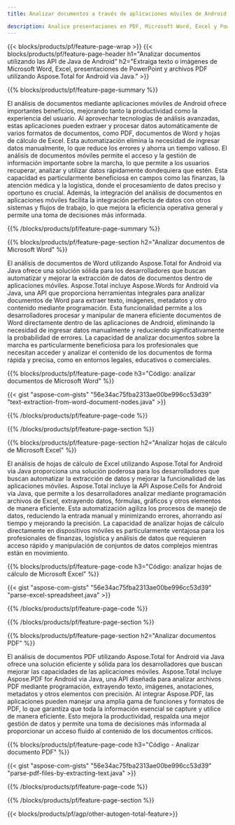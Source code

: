 ```yaml
---
title: Analizar documentos a través de aplicaciones móviles de Android

description: Analice presentaciones en PDF, Microsoft Word, Excel y PowerPoint a través de una aplicación móvil para Android. Extraiga texto o imágenes con facilidad.
---
```


{{< blocks/products/pf/feature-page-wrap >}}
{{< blocks/products/pf/feature-page-header h1="Analizar documentos utilizando las API de Java de Android" h2="Extraiga texto o imágenes de Microsoft Word, Excel, presentaciones de PowerPoint y archivos PDF utilizando Aspose.Total for Android via Java." >}}

{{% blocks/products/pf/feature-page-summary %}}

El análisis de documentos mediante aplicaciones móviles de Android ofrece importantes beneficios, mejorando tanto la productividad como la experiencia del usuario. Al aprovechar tecnologías de análisis avanzadas, estas aplicaciones pueden extraer y procesar datos automáticamente de varios formatos de documentos, como PDF, documentos de Word y hojas de cálculo de Excel. Esta automatización elimina la necesidad de ingresar datos manualmente, lo que reduce los errores y ahorra un tiempo valioso. El análisis de documentos móviles permite el acceso y la gestión de información importante sobre la marcha, lo que permite a los usuarios recuperar, analizar y utilizar datos rápidamente dondequiera que estén. Esta capacidad es particularmente beneficiosa en campos como las finanzas, la atención médica y la logística, donde el procesamiento de datos preciso y oportuno es crucial. Además, la integración del análisis de documentos en aplicaciones móviles facilita la integración perfecta de datos con otros sistemas y flujos de trabajo, lo que mejora la eficiencia operativa general y permite una toma de decisiones más informada.

{{% /blocks/products/pf/feature-page-summary  %}}

{{% blocks/products/pf/feature-page-section  h2="Analizar documentos de Microsoft Word" %}}

El análisis de documentos de Word utilizando Aspose.Total for Android via Java ofrece una solución sólida para los desarrolladores que buscan automatizar y mejorar la extracción de datos de documentos dentro de aplicaciones móviles. Aspose.Total incluye Aspose.Words for Android via Java, una API que proporciona herramientas integrales para analizar documentos de Word para extraer texto, imágenes, metadatos y otro contenido mediante programación. Esta funcionalidad permite a los desarrolladores procesar y manipular de manera eficiente documentos de Word directamente dentro de las aplicaciones de Android, eliminando la necesidad de ingresar datos manualmente y reduciendo significativamente la probabilidad de errores. La capacidad de analizar documentos sobre la marcha es particularmente beneficiosa para los profesionales que necesitan acceder y analizar el contenido de los documentos de forma rápida y precisa, como en entornos legales, educativos o comerciales. 

{{% blocks/products/pf/feature-page-code h3="Código: analizar documentos de Microsoft Word" %}}

{{< gist "aspose-com-gists" "56e34ac75fba2313ae00be996cc53d39" "text-extraction-from-word-document-nodes.java" >}}

{{% /blocks/products/pf/feature-page-code  %}}

{{% /blocks/products/pf/feature-page-section %}}

{{% blocks/products/pf/feature-page-section  h2="Analizar hojas de cálculo de Microsoft Excel" %}}

El análisis de hojas de cálculo de Excel utilizando Aspose.Total for Android via Java proporciona una solución poderosa para los desarrolladores que buscan automatizar la extracción de datos y mejorar la funcionalidad de las aplicaciones móviles. Aspose.Total incluye la API Aspose.Cells for Android via Java, que permite a los desarrolladores analizar mediante programación archivos de Excel, extrayendo datos, fórmulas, gráficos y otros elementos de manera eficiente. Esta automatización agiliza los procesos de manejo de datos, reduciendo la entrada manual y minimizando errores, ahorrando así tiempo y mejorando la precisión. La capacidad de analizar hojas de cálculo directamente en dispositivos móviles es particularmente ventajosa para los profesionales de finanzas, logística y análisis de datos que requieren acceso rápido y manipulación de conjuntos de datos complejos mientras están en movimiento. 

{{% blocks/products/pf/feature-page-code h3="Código: analizar hojas de cálculo de Microsoft Excel" %}}

{{< gist "aspose-com-gists" "56e34ac75fba2313ae00be996cc53d39" "parse-excel-spreadsheet.java" >}}

{{% /blocks/products/pf/feature-page-code  %}}

{{% /blocks/products/pf/feature-page-section %}}

{{% blocks/products/pf/feature-page-section  h2="Analizar documentos PDF" %}}

El análisis de documentos PDF utilizando Aspose.Total for Android via Java ofrece una solución eficiente y sólida para los desarrolladores que buscan mejorar las capacidades de las aplicaciones móviles. Aspose.Total incluye Aspose.PDF for Android via Java, una API diseñada para analizar archivos PDF mediante programación, extrayendo texto, imágenes, anotaciones, metadatos y otros elementos con precisión. Al integrar Aspose.PDF, las aplicaciones pueden manejar una amplia gama de funciones y formatos de PDF, lo que garantiza que toda la información esencial se capture y utilice de manera eficiente. Esto mejora la productividad, respalda una mejor gestión de datos y permite una toma de decisiones más informada al proporcionar un acceso fluido al contenido de los documentos críticos.

{{% blocks/products/pf/feature-page-code h3="Código - Analizar documento PDF" %}}

{{< gist "aspose-com-gists" "56e34ac75fba2313ae00be996cc53d39" "parse-pdf-files-by-extracting-text.java" >}}

{{% /blocks/products/pf/feature-page-code  %}}

{{% /blocks/products/pf/feature-page-section %}}

{{< blocks/products/pf/agp/other-autogen-total-feature>}}